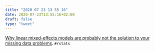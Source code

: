 ```yaml
---
title: "2020 07 23 13 55 16"
date: 2020-07-23T13:55:16+02:00
draft: false
type: "tweet"
---
```

[Why linear mixed-effects models are probably not the solution to your missing data problems](https://rpsychologist.com/lmm-slope-missingness). `#rstats`
